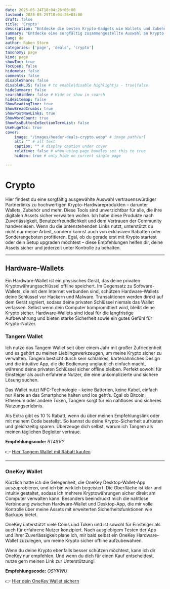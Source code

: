 ```yaml
---
date: 2025-05-24T18:04:26+03:00
lastmod: 2025-05-25T18:04:26+03:00
draft: false
title: 'Crypto'
description: "Entdecke die besten Krypto-Gadgets wie Wallets und Zubehör – einige mit Rabatten über meinen Empfehlungslink."
summary: "Entdecke eine sorgfältig zusammengestellte Auswahl an Krypto-Produkten – von Hardware-Wallets über Zubehör bis hin zu vielem mehr – alles bequem an einem Ort. Einige Artikel sind sogar mit exklusiven Rabatten erhältlich, wenn du über meinen Empfehlungslink einkaufst."
lang: de
author: Ruben Storm
categories: ['page', 'deals', 'crypto']
taxonomy: page
kind: page
showToc: true
TocOpen: false
hidemeta: false
comments: false
disableShare: false
disableHLJS: false # to enable|disable highlightjs - true|false
hideSummary: false
searchHidden: false # Hide or show in search
hideSitemap: false
ShowReadingTime: true
ShowBreadCrumbs: true
ShowPostNavLinks: true
ShowWordCount: true
ShowRssButtonInSectionTermList: false
UseHugoToc: true
cover:
    image: "/images/header-deals-crypto.webp" # image path/url
    alt: "" # alt text
    caption: "" # display caption under cover
    relative: false # when using page bundles set this to true
    hidden: true # only hide on current single page

---
```


# Crypto

Hier findest du eine sorgfältig ausgewählte Auswahl vertrauenswürdiger Partnerlinks zu hochwertigen Krypto-Hardwareprodukten – darunter Wallets, Zubehör und mehr. Diese Tools sind unverzichtbar für alle, die ihre digitalen Assets sicher verwalten wollen. Ich habe diese Produkte nach Zuverlässigkeit, Benutzerfreundlichkeit und dem Vertrauen der Community handverlesen. Wenn du die untenstehenden Links nutzt, unterstützt du nicht nur meine Arbeit, sondern kannst auch von exklusiven Rabatten oder Sonderangeboten profitieren. Egal, ob du gerade erst mit Krypto startest oder dein Setup upgraden möchtest – diese Empfehlungen helfen dir, deine Assets sicher und jederzeit unter Kontrolle zu behalten.

---

## Hardware-Wallets

Ein Hardware-Wallet ist ein physisches Gerät, das deine privaten Kryptowährungsschlüssel offline speichert. Im Gegensatz zu Software-Wallets, die mit dem Internet verbunden sind, schützen Hardware-Wallets deine Schlüssel vor Hackern und Malware. Transaktionen werden direkt auf dem Gerät signiert, sodass deine privaten Schlüssel niemals das Wallet verlassen. Selbst wenn dein Computer kompromittiert wird, bleibt deine Krypto sicher. Hardware-Wallets sind ideal für die langfristige Aufbewahrung und bieten starke Sicherheit sowie ein gutes Gefühl für Krypto-Nutzer.

### Tangem Wallet

Ich nutze das Tangem Wallet seit über einem Jahr mit großer Zufriedenheit und es gehört zu meinen Lieblingswerkzeugen, um meine Krypto sicher zu verwalten. Tangem besticht durch sein schlankes, kartenähnliches Design und die intuitive App, die die Bedienung unglaublich einfach macht, während deine privaten Schlüssel sicher offline bleiben. Perfekt sowohl für Einsteiger als auch erfahrene Nutzer, die eine unkomplizierte und sichere Lösung suchen.

Das Wallet nutzt NFC-Technologie – keine Batterien, keine Kabel, einfach nur Karte an das Smartphone halten und los geht’s. Egal ob Bitcoin, Ethereum oder andere Token, Tangem sorgt für ein nahtloses und sicheres Nutzungserlebnis.

Als Extra gibt es 10 % Rabatt, wenn du über meinen Empfehlungslink oder mit meinem Code bestellst. So kannst du deine Krypto-Sicherheit aufrüsten und gleichzeitig sparen. Überzeuge dich selbst, warum ich Tangem als meinen täglichen Begleiter vertraue.

**Empfehlungscode:** *RT4SVY*

👉 [Hier Tangem Wallet mit Rabatt kaufen][TangemLink]

---

### OneKey Wallet

Kürzlich hatte ich die Gelegenheit, die OneKey Desktop-Wallet-App auszuprobieren, und ich bin wirklich begeistert. Die Oberfläche ist klar und intuitiv gestaltet, sodass ich mehrere Kryptowährungen sicher direkt am Computer verwalten kann. Besonders beeindruckt mich die nahtlose Verbindung zwischen Hardware-Wallet und Desktop-App, die mir volle Kontrolle über meine Assets mit erweiterten Sicherheitsfunktionen wie Backups bietet.

OneKey unterstützt viele Coins und Token und ist sowohl für Einsteiger als auch für erfahrene Nutzer konzipiert. Nach ausgiebigem Testen der App und ihrer Zuverlässigkeit plane ich, mir bald selbst ein OneKey Hardware-Wallet zuzulegen, um meine Krypto sicher offline aufzubewahren.

Wenn du deine Krypto ebenfalls besser schützen möchtest, kann ich dir OneKey nur empfehlen. Und wenn du dich für einen Kauf entscheidest, nutze gern meinen Link zur Unterstützung!

**Empfehlungscode:** *OSYKWU*

👉 [Hier dein OneKey Wallet sichern][OneKeyLink]


[TangemLink]: https://tangem.com/pricing/?promocode=RT4SVY
[OneKeyLink]: https://onekey.so/r/OSYKWU